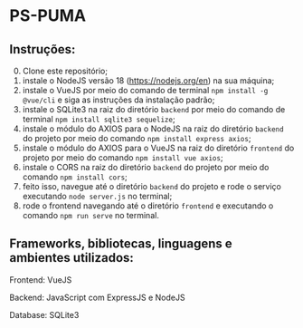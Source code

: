 # PS-PUMA

## Instruções:

0. Clone este repositório;
1. instale o NodeJS versão 18 (https://nodejs.org/en) na sua máquina;
2. instale o VueJS por meio do comando de terminal `npm install -g @vue/cli` e siga as instruções da instalação padrão;
3. instale o SQLite3 na raiz do diretório `backend` por meio do comando de terminal `npm install sqlite3 sequelize`;
4. instale o módulo do AXIOS para o NodeJS na raiz do diretório `backend` do projeto por meio do comando `npm install express axios`;
5. instale o módulo do AXIOS para o VueJS na raiz do diretório `frontend` do projeto por meio do comando `npm install vue axios`;
6. instale o CORS na raiz do diretório `backend` do projeto por meio do comando `npm install cors`;
7. feito isso, navegue até o diretório `backend` do projeto e rode o serviço executando `node server.js` no terminal;
8. rode o frontend navegando até o diretório `frontend` e executando o comando `npm run serve` no terminal.

## Frameworks, bibliotecas, linguagens e ambientes utilizados:

Frontend: VueJS

Backend: JavaScript com ExpressJS e NodeJS

Database: SQLite3
